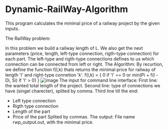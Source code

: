 # Dynamic-RailWay-Algorithm
This program calculates the minimal price of a railway project by the given inputs.

The RailWay problem:

  In this problem we build a railway length of L. We also get the next parameters (price, length, left-type connection, rigth-type connection) for each part.
  The left-type and rigth-type connections defines to us which connection can be connected from left or right.
 The Algorithm:
  By recurtion, we define the function f(l,k) thats returns the minimal price for railway of length 'l' and right-type connetion 'k'.
  f(l,k) = { 0 if 'l' == 0 or min(Pi + f(l - Di, Si) if 'l' > 0) }
  ![image](https://user-images.githubusercontent.com/73054794/117088015-f2ac3a00-ad59-11eb-8d8d-61dbe0373d48.png)
The input for command line interface:
  First line: the wanted total length of the project.
  Second line: type of connections we have (singel charecter), splited by comma.
  Third line till the end:
  - Left type connection 
  - Rigth type connection
  - Length of the part
  - Price of the part
  Splited by commas.
 The output: File name rwp_output.out, with the minimal price.
